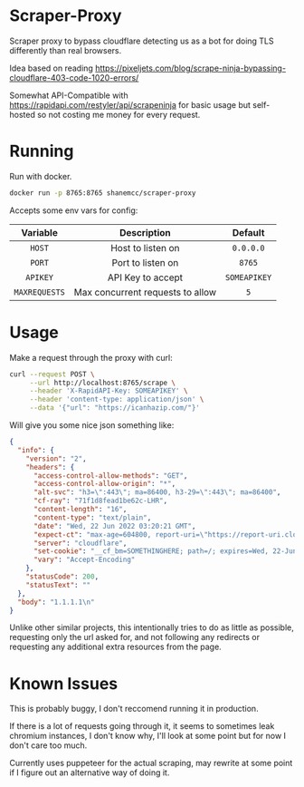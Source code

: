 # Scraper-Proxy

Scraper proxy to bypass cloudflare detecting us as a bot for doing TLS differently than real browsers.

Idea based on reading https://pixeljets.com/blog/scrape-ninja-bypassing-cloudflare-403-code-1020-errors/

Somewhat API-Compatible with https://rapidapi.com/restyler/api/scrapeninja for basic usage but self-hosted so not costing me money for every request.

# Running

Run with docker.

```bash
docker run -p 8765:8765 shanemcc/scraper-proxy
```

Accepts some env vars for config:

| Variable      | Description                      | Default      |
| :-----------: | :------------------------------: | :----------: |
| `HOST`        | Host to listen on                | `0.0.0.0`    |
| `PORT`        | Port to listen on                | `8765`       |
| `APIKEY`      | API Key to accept                | `SOMEAPIKEY` |
| `MAXREQUESTS` | Max concurrent requests to allow | `5`          |

# Usage

Make a request through the proxy with curl:

```bash
curl --request POST \
     --url http://localhost:8765/scrape \
     --header 'X-RapidAPI-Key: SOMEAPIKEY' \
     --header 'content-type: application/json' \
     --data '{"url": "https://icanhazip.com/"}'
```

Will give you some nice json something like:

```json
{
  "info": {
    "version": "2",
    "headers": {
      "access-control-allow-methods": "GET",
      "access-control-allow-origin": "*",
      "alt-svc": "h3=\":443\"; ma=86400, h3-29=\":443\"; ma=86400",
      "cf-ray": "71f1d8fead1be62c-LHR",
      "content-length": "16",
      "content-type": "text/plain",
      "date": "Wed, 22 Jun 2022 03:20:21 GMT",
      "expect-ct": "max-age=604800, report-uri=\"https://report-uri.cloudflare.com/cdn-cgi/beacon/expect-ct\"",
      "server": "cloudflare",
      "set-cookie": "__cf_bm=SOMETHINGHERE; path=/; expires=Wed, 22-Jun-22 03:50:21 GMT; domain=.icanhazip.com; HttpOnly; Secure; SameSite=None",
      "vary": "Accept-Encoding"
    },
    "statusCode": 200,
    "statusText": ""
  },
  "body": "1.1.1.1\n"
}
```

Unlike other similar projects, this intentionally tries to do as little as possible, requesting only the url asked for, and not following any redirects or requesting any additional extra resources from the page.

# Known Issues

This is probably buggy, I don't reccomend running it in production.

If there is a lot of requests going through it, it seems to sometimes leak chromium instances, I don't know why, I'll look at some point but for now I don't care too much.

Currently uses puppeteer for the actual scraping, may rewrite at some point if I figure out an alternative way of doing it.

